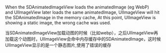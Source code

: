 When the SDAnimatedImageView loads the animatedImage (eg WebP) and UIImageView later loads the same animatedImage, UIImageView will hit the SDAnimatedImage in the memory cache, At this point, UIImageView is showing a static image, the wrong cache was used.

当SDAnimatedImageView加载动图的时候（比如webp），之后UIImageView再加载这个动图时，UIImageView会命中内存缓存中的SDAnimatedImage，这时候UIImageView显示的是一个静态图片,使用了错误的缓存


